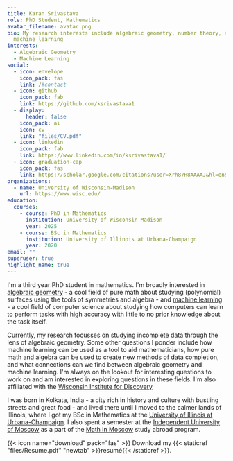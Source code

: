 ```yaml
---
title: Karan Srivastava
role: PhD Student, Mathematics
avatar_filename: avatar.png
bio: My research interests include algebraic geometry, number theory, and
  machine learning
interests:
  - Algebraic Geometry
  - Machine Learning
social:
  - icon: envelope
    icon_pack: fas
    link: /#contact
  - icon: github
    icon_pack: fab
    link: https://github.com/ksrivastava1
  - display:
      header: false
    icon_pack: ai
    icon: cv
    link: "files/CV.pdf" 
  - icon: linkedin
    icon_pack: fab
    link: https://www.linkedin.com/in/ksrivastava1/
  - icon: graduation-cap
    icon_pack: fas
    link: https://scholar.google.com/citations?user=Xrh87H8AAAAJ&hl=en&oi=sra
organizations:
  - name: University of Wisconsin-Madison
    url: https://www.wisc.edu/
education:
  courses:
    - course: PhD in Mathematics
      institution: University of Wisconsin-Madison
      year: 2025
    - course: BSc in Mathematics
      institution: University of Illinois at Urbana-Champaign
      year: 2020
email: ""
superuser: true
highlight_name: true
---
```

I'm a third year PhD student in mathematics. I'm broadly interested in [algebraic geometry](https://en.wikipedia.org/wiki/Algebraic_geometry) - a cool field of pure math about studying (polynomial) surfaces using the tools of symmetries and algebra - and [machine learning](https://en.wikipedia.org/wiki/Machine_learning) - a cool field of computer science about studying how computers can learn to perform tasks with high accuracy with little to no prior knowledge about the task itself. 

Currently, my research focusses on studying incomplete data through the lens of algebraic geometry. Some other questions I ponder include how machine learning can be used as a tool to aid mathematicians, how pure math and algebra can be used to create new methods of data completion, and what connections can we find between algebraic geometry and machine learning. I'm always on the lookout for interesting questions to work on and am interested in exploring questions in these fields. I'm also affiliated with the [Wisconsin Institute for Discovery](https://wid.wisc.edu/)

I was born in Kolkata, India - a city rich in history and culture with bustling streets and great food - and lived there until I moved to the calmer lands of Illinois, where I got my BSc in Mathematics at the [University of Illinois at Urbana-Champaign](https://illinois.edu/). I also spent a semester at the [Independent University of Moscow](https://ium.mccme.ru/english/) as a part of the [Math in Moscow](https://mathinmoscow.org/) study abroad program.

{{< icon name="download" pack="fas" >}} Download my {{< staticref "files/Resume.pdf" "newtab" >}}resumé{{< /staticref >}}.